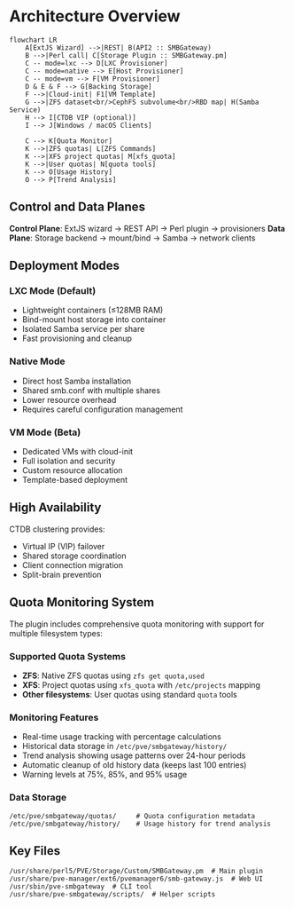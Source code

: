 # Architecture Overview

```mermaid
flowchart LR
    A[ExtJS Wizard] -->|REST| B(API2 :: SMBGateway)
    B -->|Perl call| C[Storage Plugin :: SMBGateway.pm]
    C -- mode=lxc --> D[LXC Provisioner]
    C -- mode=native --> E[Host Provisioner]
    C -- mode=vm --> F[VM Provisioner]
    D & E & F --> G[Backing Storage]
    F -->|Cloud-init| F1[VM Template]
    G -->|ZFS dataset<br/>CephFS subvolume<br/>RBD map| H(Samba Service)
    H --> I[CTDB VIP (optional)]
    I --> J[Windows / macOS Clients]
    
    C --> K[Quota Monitor]
    K -->|ZFS quotas| L[ZFS Commands]
    K -->|XFS project quotas| M[xfs_quota]
    K -->|User quotas| N[quota tools]
    K --> O[Usage History]
    O --> P[Trend Analysis]
```

## Control and Data Planes

**Control Plane**: ExtJS wizard → REST API → Perl plugin → provisioners
**Data Plane**: Storage backend → mount/bind → Samba → network clients

## Deployment Modes

### LXC Mode (Default)
- Lightweight containers (≤128MB RAM)
- Bind-mount host storage into container
- Isolated Samba service per share
- Fast provisioning and cleanup

### Native Mode
- Direct host Samba installation
- Shared smb.conf with multiple shares
- Lower resource overhead
- Requires careful configuration management

### VM Mode (Beta)
- Dedicated VMs with cloud-init
- Full isolation and security
- Custom resource allocation
- Template-based deployment

## High Availability

CTDB clustering provides:
- Virtual IP (VIP) failover
- Shared storage coordination
- Client connection migration
- Split-brain prevention

## Quota Monitoring System

The plugin includes comprehensive quota monitoring with support for multiple filesystem types:

### Supported Quota Systems
- **ZFS**: Native ZFS quotas using `zfs get quota,used`
- **XFS**: Project quotas using `xfs_quota` with `/etc/projects` mapping
- **Other filesystems**: User quotas using standard `quota` tools

### Monitoring Features
- Real-time usage tracking with percentage calculations
- Historical data storage in `/etc/pve/smbgateway/history/`
- Trend analysis showing usage patterns over 24-hour periods
- Automatic cleanup of old history data (keeps last 100 entries)
- Warning levels at 75%, 85%, and 95% usage

### Data Storage
```
/etc/pve/smbgateway/quotas/     # Quota configuration metadata
/etc/pve/smbgateway/history/    # Usage history for trend analysis
```

## Key Files

```
/usr/share/perl5/PVE/Storage/Custom/SMBGateway.pm  # Main plugin
/usr/share/pve-manager/ext6/pvemanager6/smb-gateway.js  # Web UI
/usr/sbin/pve-smbgateway  # CLI tool
/usr/share/pve-smbgateway/scripts/  # Helper scripts
```